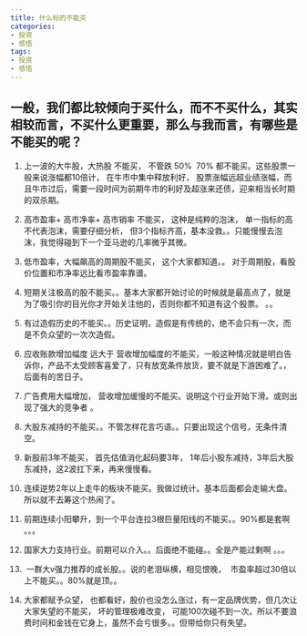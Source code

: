 ```yaml
---
title: 什么标的不能买
categories:
- 投资
- 感悟      
tags:
- 投资
- 感悟
---
```



一般，我们都比较倾向于买什么，而不不买什么，其实相较而言，不买什么更重要，那么与我而言，有哪些是不能买的呢？
----------

1. 上一波的大牛股，大热股 不能买， 不管跌 50%  70% 都不能买。这些股票一般来说涨幅都10倍计， 在牛市中集中释放利好， 股票涨幅远超业绩涨幅，而且牛市过后，需要一段时间为前期牛市的利好及超涨来还债，迎来相当长时期的双杀期。

2. 高市盈率+ 高市净率+ 高市销率 不能买， 这种是纯粹的泡沫， 单一指标的高不代表泡沫，需要仔细分析， 但3个指标齐高，基本没救。。只能慢慢去泡沫，我觉得碰到下一个亚马逊的几率微乎其微。 

3. 低市盈率，大幅飙高的周期股不能买， 这个大家都知道。。 对于周期股，看股价位置和市净率远比看市盈率靠谱。

4. 短期关注极高的股不能买。。基本大家都开始讨论的时候就是最高点了，就是为了吸引你的目光你才开始关注他的，否则你都不知道有这个股票。 。。

5. 有过造假历史的不能买。。历史证明，造假是有传统的，绝不会只有一次，而是不负众望的一次次造假。

6. 应收账款增加幅度 远大于 营收增加幅度的不能买，一般这种情况就是明白告诉你，产品不太受顾客喜爱了，只有放宽条件放货，要不就是下游困难了。，后面有的苦日子。

7. 广告费用大幅增加， 营收增加缓慢的不能买。说明这个行业开始下滑。或则出现了强大的竞争者 。

8. 大股东减持的不能买。。不管怎样花言巧语。。只要出现这个信号，无条件清空。

9. 新股前3年不能买， 首先估值消化起码要3年， 1年后小股东减持，3年后大股东减持，这2波扛下来，再来慢慢看。

10. 连续逆势2年以上走牛的板块不能买。我做过统计。基本后面都会走输大盘。所以就不去筹这个热闹了。

11. 前期连续小阳攀升，到一个平台连拉3根巨量阳线的不能买。。90%都是套啊 。。。

12. 国家大力支持行业。前期可以介入。。后面绝不能碰。。全是产能过剩啊 。。。

13.  一群大v强力推荐的成长股。。说的老泪纵横，相见恨晚，  市盈率超过30倍以上不能买。。80%就是顶。。

14. 大家都赋予众望， 也都看好，股价也没怎么涨过，有一定品牌优势，但几次让大家失望的不能买， 坏的管理极难改变， 可能100次碰不到一次。所以不要浪费时间和金钱在它身上，虽然不会亏很多。。但带给你只有失望。
